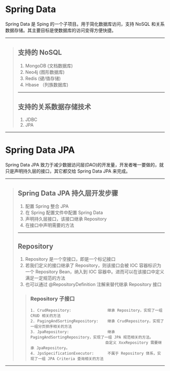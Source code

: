 # Spring Data
Spring Data 是 Sping 的一个子项目。用于简化数据库访问，支持 NoSQL 和关系数据存储。其主要目标是使数据库的访问变得方便快捷。

---
>## 支持的 NoSQL
>1. MongoDB (文档数据库)
>2. Neo4j (图形数据库)
>3. Redis (键/值存储)
>4. Hbase （列族数据库)
>---
>## 支持的关系数据存储技术
>1. JDBC
>2. JPA
---
# Spring Data JPA
Spring Data JPA 致力于减少数据访问层(DAO)的开发量，开发者唯一要做的，就只是声明持久层的接口，其它都交给 Spring Data JPA 来完成。

---
>## Spring Data JPA 持久层开发步骤
>1. 配置 Spring 整合 JPA
>2. 在 Spring 配置文件中配置 Spring Data
>3. 声明持久层接口，该接口继承 Repository
>4. 在接口中声明需要的方法
>---
>## Repository
>1. Repository 是一个空接口，即是一个标记接口
>2. 若我们定义的接口继承了 Repository，则该接口会被 IOC 容器标识为一个 Repository Bean，纳入到 IOC 容器中。进而可以在该接口中定义满足一定规范的方法
>3. 也可以通过 @RepositoryDefinition 注解来替代继承 Repository 接口
>>### Repository 子接口
>>```
>>1. CrudRepository:                继承 Repository，实现了一组 CRUD 相关的方法
>>2. PagingAndSortingRepository:    继承 CrudRepository，实现了一组分页排序相关的方法
>>3. JpaRepository:                 继承 PagingAndSortingRepository，实现了一组 JPA 规范相关的方法。
>>                                  自定义 XxxRepository 需要继承 JpaRepository。
>>4. JpsSpecificationExecutor:      不属于 Repository 体系，实现了一组 JPA Criteria 查询相关的方法
>>```
---